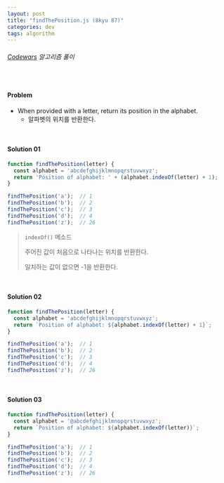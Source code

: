 ```yaml
---
layout: post
title: "findThePosition.js (8kyu 87)"
categories: dev
tags: algorithm
---
```


###### [Codewars](https://www.codewars.com) 알고리즘 풀이

<br>

#### Problem

- When provided with a letter, return its position in the alphabet.
  - 알파벳의 위치를 반환한다.

<br>

#### Solution 01

```js
function findThePosition(letter) {
  const alphabet = 'abcdefghijklmnopqrstuvwxyz';
  return 'Position of alphabet: ' + (alphabet.indexOf(letter) + 1);
}

findThePosition('a');  // 1
findThePosition('b');  // 2
findThePosition('c');  // 3
findThePosition('d');  // 4
findThePosition('z');  // 26
```

> `indexOf()` 메소드
>
> 주어진 값이 처음으로 나타나는 위치를 반환한다.
>
> 일치하는 값이 없으면 -1을 반환한다.

<br>

#### Solution 02

```js
function findThePosition(letter) {
  const alphabet = 'abcdefghijklmnopqrstuvwxyz';
  return `Position of alphabet: ${alphabet.indexOf(letter) + 1}`;
}

findThePosition('a');  // 1
findThePosition('b');  // 2
findThePosition('c');  // 3
findThePosition('d');  // 4
findThePosition('z');  // 26
```

<br>

#### Solution 03

```js
function findThePosition(letter) {
  const alphabet = '@abcdefghijklmnopqrstuvwxyz';
  return `Position of alphabet: ${alphabet.indexOf(letter)}`;
}

findThePosition('a');  // 1
findThePosition('b');  // 2
findThePosition('c');  // 3
findThePosition('d');  // 4
findThePosition('z');  // 26
```

<br>

<br>

<br>